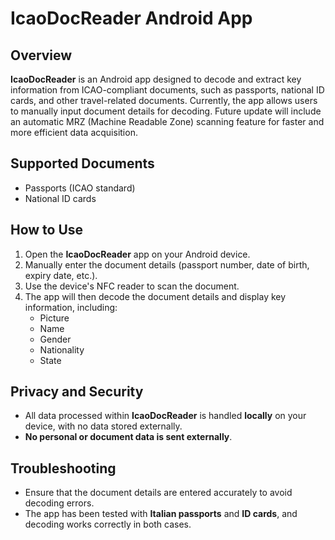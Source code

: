 # IcaoDocReader Android App

## Overview

**IcaoDocReader** is an Android app designed to decode and extract key information from ICAO-compliant documents, such as passports, national ID cards, and other travel-related documents. Currently, the app allows users to manually input document details for decoding. Future update will include an automatic MRZ (Machine Readable Zone) scanning feature for faster and more efficient data acquisition.

## Supported Documents

- Passports (ICAO standard)
- National ID cards

## How to Use

1. Open the **IcaoDocReader** app on your Android device.
2. Manually enter the document details (passport number, date of birth, expiry date, etc.).
3. Use the device's NFC reader to scan the document.
4. The app will then decode the document details and display key information, including:
    - Picture
    - Name
    - Gender
    - Nationality
    - State

## Privacy and Security

- All data processed within **IcaoDocReader** is handled **locally** on your device, with no data stored externally.
- **No personal or document data is sent externally**.

## Troubleshooting

- Ensure that the document details are entered accurately to avoid decoding errors.
- The app has been tested with **Italian passports** and **ID cards**, and decoding works correctly in both cases.